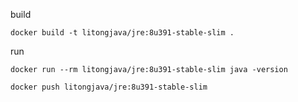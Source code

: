 build
```
docker build -t litongjava/jre:8u391-stable-slim .
```
run
```
docker run --rm litongjava/jre:8u391-stable-slim java -version
```

```
docker push litongjava/jre:8u391-stable-slim
```